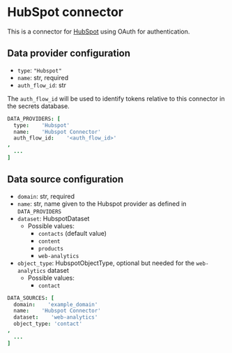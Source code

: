 # HubSpot connector

This is a connector for [HubSpot](https://developers.hubspot.com/docs/api/developer-guides-resources) using OAuth for authentication.

## Data provider configuration

* `type`: `"Hubspot"`
* `name`: str, required
* `auth_flow_id`: str

The `auth_flow_id` will be used to identify tokens relative to this connector in the secrets database.


```coffee
DATA_PROVIDERS: [
  type:    'Hubspot'
  name:    'Hubspot Connector'
  auth_flow_id:    '<auth_flow_id>'
,
  ...
]
```

## Data source configuration

* `domain`: str, required
* `name`: str, name given to the Hubspot provider as defined in `DATA_PROVIDERS`
* `dataset`: HubspotDataset
  * Possible values:
    * `contacts` (default value)
    * `content`
    * `products`
    * `web-analytics`
* `object_type`: HubspotObjectType, optional but needed for the `web-analytics` dataset
  * Possible values:
    * `contact`

```coffee
DATA_SOURCES: [
  domain:    'example_domain'
  name:    'Hubspot Connector'
  dataset:    'web-analytics'
  object_type: 'contact'
,
  ...
]
```
